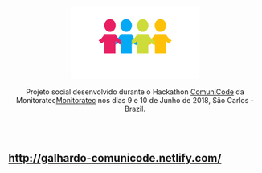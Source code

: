 <p align="center">
  <a href="https://secure.php.net/">
    <img src="comunicode.svg" alt="Comunicode Logo" width=256 height=144>
  </a>

  <p align="center">
    Projeto social desenvolvido durante o Hackathon <a href="http://comunicode.com.br/">ComuniCode</a> da Monitoratec<a href="http://monitoratec.com.br/">Monitoratec</a> nos dias 9 e 10 de Junho de 2018, São Carlos - Brazil.
    <br>
  </p>


<br>
<br>

## http://galhardo-comunicode.netlify.com/
